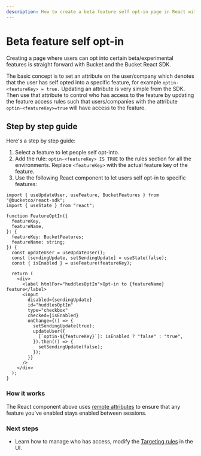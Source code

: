 ```yaml
---
description: How to create a beta feature self opt-in page in React with Bucket
---
```


# Beta feature self opt-in

Creating a page where users can opt into certain beta/experimental features is straight forward with Bucket and the Bucket React SDK.

The basic concept is to set an attribute on the user/company which denotes that the user has self opted into a specific feature, for example `optin-<featureKey> = true.` Updating an attribute is very simple from the SDK. Then use that attribute to control who has access to the feature by updating the feature access rules such that users/companies with the attribute `optin-<featureKey>=true` will have access to the feature.

## Step by step guide

Here's a step by step guide:

1. Select a feature to let people self opt-into.
2. Add the rule: `optin-<featureKey> IS TRUE` to the rules section for all the environments. Replace `<featureKey>` with the actual feature key of the feature.
3. Use the following React component to let users self opt-in to specific features:

```tsx
import { useUpdateUser, useFeature, BucketFeatures } from "@bucketco/react-sdk";
import { useState } from "react";

function FeatureOptIn({
  featureKey,
  featureName,
}: {
  featureKey: BucketFeatures;
  featureName: string;
}) {
  const updateUser = useUpdateUser();
  const [sendingUpdate, setSendingUpdate] = useState(false);
  const { isEnabled } = useFeature(featureKey);

  return (
    <div>
      <label htmlFor="huddlesOptIn">Opt-in to {featureName} feature</label>
      <input
        disabled={sendingUpdate}
        id="huddlesOptIn"
        type="checkbox"
        checked={isEnabled}
        onChange={() => {
          setSendingUpdate(true);
          updateUser({
            [`optin-${featureKey}`]: isEnabled ? "false" : "true",
          }).then(() => {
            setSendingUpdate(false);
          });
        }}
      />
    </div>
  );
}
```

### How it works

The React component above uses [remote attributes](https://bucket.co/changelog/introducing-remote-attributes) to ensure that any feature you've enabled stays enabled between sessions.

### Next steps

* Learn how to manage who has access, modify the [Targeting rules](feature-rollouts/feature-targeting-rules.md) in the UI.
